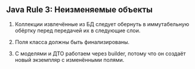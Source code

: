 ## Java Rule 3: Неизменяемые объекты



1. Коллекции извлечённые из БД следует обернуть в иммутабельную обёртку перед передачей их в следующие слои.

2. Поля класса должны быть финализированы.

3. С моделями и ДТО работаем через builder, потому что он создаёт новый экземпляр с изменёнными полями.

